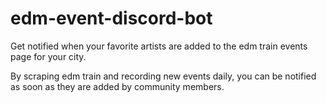 # edm-event-discord-bot
Get notified when your favorite artists are added to the edm train events page for your city.

By scraping edm train and recording new events daily, you can be notified as soon as they are added by community members.
